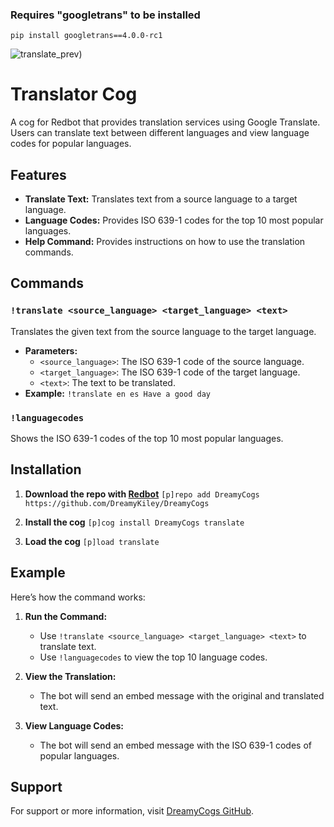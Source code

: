 ### **Requires "googletrans" to be installed**
```pip install googletrans==4.0.0-rc1```

![translate_prev](https://github.com/user-attachments/assets/86ba669a-c3b1-4df4-a95e-358422566a06))

# Translator Cog

A cog for Redbot that provides translation services using Google Translate. Users can translate text between different languages and view language codes for popular languages.

## Features

- **Translate Text:** Translates text from a source language to a target language.
- **Language Codes:** Provides ISO 639-1 codes for the top 10 most popular languages.
- **Help Command:** Provides instructions on how to use the translation commands.

## Commands

### `!translate <source_language> <target_language> <text>`
Translates the given text from the source language to the target language.
- **Parameters:**
  - `<source_language>`: The ISO 639-1 code of the source language.
  - `<target_language>`: The ISO 639-1 code of the target language.
  - `<text>`: The text to be translated.
- **Example:** `!translate en es Have a good day`

### `!languagecodes`
Shows the ISO 639-1 codes of the top 10 most popular languages.

## Installation

1. **Download the repo with [Redbot](https://github.com/Cog-Creators/Red-DiscordBot)**
   ```[p]repo add DreamyCogs https://github.com/DreamyKiley/DreamyCogs```

2. **Install the cog**
   ```[p]cog install DreamyCogs translate```

3. **Load the cog**
   ```[p]load translate```

## Example

Here’s how the command works:

1. **Run the Command:**
   - Use `!translate <source_language> <target_language> <text>` to translate text.
   - Use `!languagecodes` to view the top 10 language codes.

2. **View the Translation:**
   - The bot will send an embed message with the original and translated text.

3. **View Language Codes:**
   - The bot will send an embed message with the ISO 639-1 codes of popular languages.

## Support

For support or more information, visit [DreamyCogs GitHub](https://github.com/DreamyKiley).
